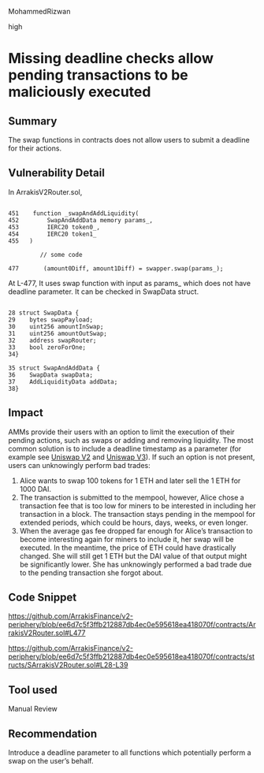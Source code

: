 MohammedRizwan

high

# Missing deadline checks allow pending transactions to be maliciously executed

## Summary
The swap functions in contracts does not allow users to submit a deadline for their actions.

## Vulnerability Detail
In ArrakisV2Router.sol, 

```Solidity

451    function _swapAndAddLiquidity(
452        SwapAndAddData memory params_,
453        IERC20 token0_,
454        IERC20 token1_
455   )

         // some code

477       (amount0Diff, amount1Diff) = swapper.swap(params_);
```

At L-477, It uses swap function with input as params_ which does not have deadline parameter. It can be checked in SwapData struct.

```Solidity

28 struct SwapData {
29    bytes swapPayload;
30    uint256 amountInSwap;
31    uint256 amountOutSwap;
32    address swapRouter;
33    bool zeroForOne;
34}

35 struct SwapAndAddData {
36    SwapData swapData;
37    AddLiquidityData addData;
38}
```

## Impact
AMMs provide their users with an option to limit the execution of their pending actions, such as swaps or adding and removing liquidity. The most common solution is to include a deadline timestamp as a parameter (for example see [Uniswap V2](https://github.com/Uniswap/v2-periphery/blob/0335e8f7e1bd1e8d8329fd300aea2ef2f36dd19f/contracts/UniswapV2Router02.sol#L229) and [Uniswap V3](https://github.com/Uniswap/v3-periphery/blob/6cce88e63e176af1ddb6cc56e029110289622317/contracts/SwapRouter.sol#L119)). If such an option is not present, users can unknowingly perform bad trades:

1. Alice wants to swap 100 tokens for 1 ETH and later sell the 1 ETH for 1000 DAI.
2. The transaction is submitted to the mempool, however, Alice chose a transaction fee that is too low for miners to be interested in including her transaction in a block. The transaction stays pending in the mempool for extended periods, which could be hours, days, weeks, or even longer.
3. When the average gas fee dropped far enough for Alice’s transaction to become interesting again for miners to include it, her swap will be executed. In the meantime, the price of ETH could have drastically changed. She will still get 1 ETH but the DAI value of that output might be significantly lower. She has unknowingly performed a bad trade due to the pending transaction she forgot about.

## Code Snippet
https://github.com/ArrakisFinance/v2-periphery/blob/ee6d7c5f3ffb212887db4ec0e595618ea418070f/contracts/ArrakisV2Router.sol#L477

https://github.com/ArrakisFinance/v2-periphery/blob/ee6d7c5f3ffb212887db4ec0e595618ea418070f/contracts/structs/SArrakisV2Router.sol#L28-L39

## Tool used
Manual Review

## Recommendation
Introduce a deadline parameter to all functions which potentially perform a swap on the user’s behalf.

